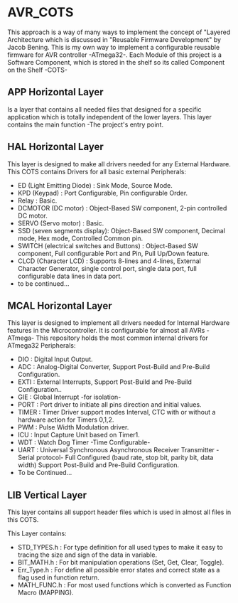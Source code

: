 # AVR_COTS
This approach is a way of many ways to implement the concept of "Layered Architecture which is discussed in "Reusable Firmware Development" by Jacob Bening.
This is my own way to implement a configurable reusable firmware for AVR controller -ATmega32-. Each Module of this project is a Software Component,
which is stored in the shelf so its called Component on the Shelf -COTS-

## APP Horizontal Layer

Is a layer that contains all needed files that designed for a specific application which is totally independent of the lower layers.
This layer contains the main function -The project's entry point.

## HAL Horizontal Layer

This layer is designed to make all drivers needed for any External Hardware.
This COTS contains Drivers for all basic external Peripherals:

- ED      (Light Emitting Diode)  : Sink Mode, Source Mode.
-	KPD     (Keypad)                : Port Configurable, Pin configurable Order.
-	Relay                           : Basic.
-	DCMOTOR (DC motor)              : Object-Based SW component, 2-pin controlled DC motor.
-	SERVO   (Servo motor)           : Basic.
-	SSD     (seven segments display): Object-Based SW component, Decimal mode, Hex mode, Controlled Common pin.
- SWITCH  (electrical switches and Buttons) : Object-Based SW component, Full configurable Port and Pin, Pull Up/Down feature.
-	CLCD    (Character LCD)                   : Supports 8-lines and 4-lines, External Character Generator, single control port, single data port, full configurable data lines in data port.
-	to be continued...

## MCAL Horizontal Layer

This layer is designed to implement all drivers needed for Internal Hardware features in the Microcontroller.
It is configurable for almost all AVRs -ATmega- This repository holds the most common internal drivers for ATmega32 Peripherals:

-	DIO     : Digital Input Output.
-	ADC     : Analog-Digital Converter, Support Post-Build and Pre-Build Configuration.
-	EXTI    : External Interrupts, Support Post-Build and Pre-Build Configuration..
-	GIE     : Global Interrupt -for isolation-
-	PORT    : Port driver to initiate all pins direction and initial values.
-	TIMER   : Timer Driver support modes Interval, CTC with or without a hardware action for Timers 0,1,2.
-	PWM     : Pulse Width Modulation driver.
-	ICU     : Input Capture Unit based on Timer1.
-	WDT     : Watch Dog Timer -Time Configurable-
-	UART    : Universal Synchronous Asynchronous Receiver Transmitter -Serial protocol- Full Configured (baud rate, stop bit, parity bit, data width) Support Post-Build and Pre-Build Configuration.
-	To be Continued...


## LIB Vertical Layer

This layer contains all support header files which is used in almost all files in this COTS.

This Layer contains:

-	STD_TYPES.h   : For type definition for all used types to make it easy to tracing the size and sign of the data in variable.
-	BIT_MATH.h    : For bit manipulation operations (Set, Get, Clear, Toggle).
-	Err_Type.h    : For define all possible error states and correct state as a flag used in function return.
-	MATH_FUNC.h   : For most used functions which is converted as Function Macro (MAPPING).
